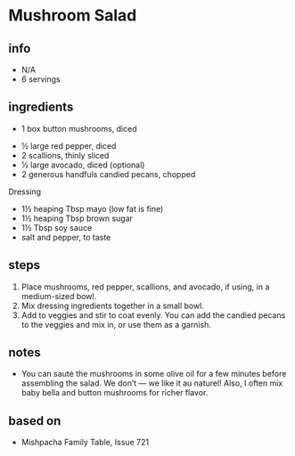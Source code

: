 # Mushroom Salad

## info
* N/A   
* 6 servings  

## ingredients
* 1 box button mushrooms, diced
- ½ large red pepper, diced
- 2 scallions, thinly sliced
- ½ large avocado, diced (optional)
- 2 generous handfuls candied pecans, chopped

Dressing
- 1½ heaping Tbsp mayo (low fat is fine)
- 1½ heaping Tbsp brown sugar
- 1½ Tbsp soy sauce
- salt and pepper, to taste

## steps  
1. Place mushrooms, red pepper, scallions, and avocado, if using, in a medium-sized bowl. 
2. Mix dressing ingredients together in a small bowl. 
3. Add to veggies and stir to coat evenly. You can add the candied pecans to the veggies and mix in, or use them as a garnish.
 

## notes  
* You can sauté the mushrooms in some olive oil for a few minutes before assembling the salad. We don’t — we like it au naturel! Also, I often mix baby bella and button mushrooms for richer flavor.

## based on  
* Mishpacha Family Table, Issue 721

